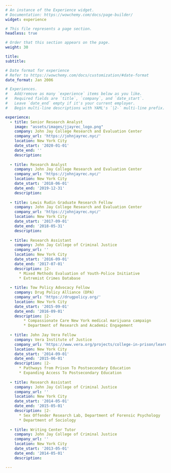 ```yaml
---
# An instance of the Experience widget.
# Documentation: https://wowchemy.com/docs/page-builder/
widget: experience

# This file represents a page section.
headless: true

# Order that this section appears on the page.
weight: 30

title: 
subtitle: 

# Date format for experience
# Refer to https://wowchemy.com/docs/customization/#date-format
date_format: Jan 2006

# Experiences.
#   Add/remove as many `experience` items below as you like.
#   Required fields are `title`, `company`, and `date_start`.
#   Leave `date_end` empty if it's your current employer.
#   Begin multi-line descriptions with YAML's `|2-` multi-line prefix.

experience:
  - title: Senior Research Analyst 
    image: "assets/images/jjayrec_logo.png"
    company: John Jay College Research and Evaluation Center
    company_url: 'https://johnjayrec.nyc/'
    location: New York City 
    date_start: '2020-01-01'
    date_end: ''
    description: 
        
  - title: Research Analyst
    company: John Jay College Research and Evaluation Center
    company_url: 'https://johnjayrec.nyc/'
    location: New York City
    date_start: '2018-06-01'
    date_end: '2019-12-31'
    description: 
    
  - title: Lewis Rudin Graduate Research Fellow
    company: John Jay College Research and Evaluation Center
    company_url: 'https://johnjayrec.nyc/'
    location: New York City
    date_start: '2017-09-01'
    date_end: '2018-05-31'
    description: 
    
  - title: Research Assistant 
    company: John Jay College of Criminal Justice   
    company_url: ''
    location: New York City
    date_start: '2016-09-01'
    date_end: '2017-07-01'
    description: |2-
      * Mixed Methods Evaluation of Youth-Police Initiative  
      * Extremist Crimes Database 
    
  - title: Tow Policy Advocacy Fellow
    company: Drug Policy Alliance (DPA)
    company_url: 'https://drugpolicy.org/'
    location: New York City
    date_start: '2015-09-01'
    date_end: '2016-09-01'
    description: |2- 
        * Compassionate Care New York medical marijuana campaign
        * Department of Research and Academic Engagement 
    
  - title: John Jay Vera Fellow
    company: Vera Institute of Justice 
    company_url: 'https://www.vera.org/projects/college-in-prison/learn-more'
    location: New York City
    date_start: '2014-09-01'
    date_end: '2015-06-01'
    description: |2- 
      * Pathways from Prison To Postsecondary Education 
      * Expanding Access To Postsecondary Education
    
  - title: Research Assistant 
    company: John Jay College of Criminal Justice   
    company_url: ''
    location: New York City
    date_start: '2014-05-01'
    date_end: '2015-05-01'
    description: |2-
      * Sex Offender Research Lab, Department of Forensic Psychology
      * Department of Sociology  
    
  - title: Writing Center Tutor
    company: John Jay College of Criminal Justice
    company_url: ''
    location: New York City
    date_start: '2013-05-01'
    date_end: '2014-05-01'
    description: 

---
```


